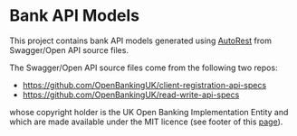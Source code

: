# Bank API Models

This project contains bank API models generated using [AutoRest](https://github.com/Azure/autorest) from Swagger/Open API source files.

The Swagger/Open API source files come from the following two repos:
- https://github.com/OpenBankingUK/client-registration-api-specs
- https://github.com/OpenBankingUK/read-write-api-specs

whose copyright holder is the UK Open Banking Implementation Entity and which are made available under the MIT licence (see footer of this [page](https://standards.openbanking.org.uk/api-specifications/)).